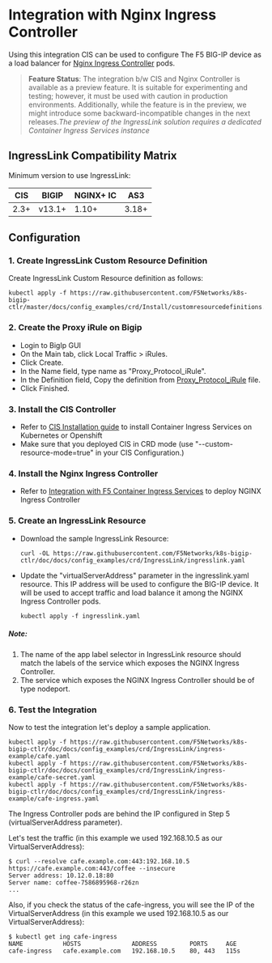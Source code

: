 # Integration with Nginx Ingress Controller

Using this integration CIS can be used to configure The F5 BIG-IP device as a load balancer for  [Nginx Ingress Controller](https://docs.nginx.com/nginx-ingress-controller/) pods.

> **Feature Status**: The integration b/w CIS and Nginx Controller is available as a preview feature. It is suitable for experimenting and testing; however, it must be used with caution in production environments. Additionally, while the feature is in the preview, we might introduce some backward-incompatible changes in the next releases.*The preview of the IngressLink solution requires a dedicated Container Ingress Services instance*

## IngressLink Compatibility Matrix
Minimum version to use IngressLink:

| CIS | BIGIP | NGINX+ IC | AS3 |
| ------ | ------ | ------ | ------ |
| 2.3+ | v13.1+ | 1.10+ | 3.18+ | 


## Configuration

### 1.  Create IngressLink Custom Resource Definition

Create IngressLink Custom Resource definition as follows:

    kubectl apply -f https://raw.githubusercontent.com/F5Networks/k8s-bigip-ctlr/master/docs/config_examples/crd/Install/customresourcedefinitions.yml


### 2. Create the Proxy iRule on Bigip

* Login to BigIp GUI
* On the Main tab, click Local Traffic > iRules.
* Click Create.
* In the Name field, type name as "Proxy_Protocol_iRule".
* In the Definition field, Copy the definition from [Proxy_Protocol_iRule](https://raw.githubusercontent.com/F5Networks/k8s-bigip-ctlr/master/docs/config_examples/crd/IngressLink/Proxy_Protocol_iRule) file.
* Click Finished.

### 3. Install the CIS Controller

* Refer to [CIS Installation guide](https://clouddocs.f5.com/containers/latest/userguide/cis-helm.html) to install Container Ingress Services on Kubernetes or Openshift
* Make sure that you deployed CIS in CRD mode (use "--custom-resource-mode=true" in your CIS Configuration.)

### 4. Install the Nginx Ingress Controller

* Refer to [Integration with F5 Container Ingress Services](https://github.com/nginxinc/kubernetes-ingress/blob/master/docs-web/f5-ingresslink.md) to deploy NGINX Ingress Controller

### 5. Create an IngressLink Resource

* Download the sample IngressLink Resource:

  ```curl -OL https://raw.githubusercontent.com/F5Networks/k8s-bigip-ctlr/doc/docs/config_examples/crd/IngressLink/ingresslink.yaml```

* Update the "virtualServerAddress" parameter in the ingresslink.yaml resource. This IP address will be used to configure the BIG-IP device. It will be used to accept traffic and load balance it among the NGINX Ingress Controller pods.

  ```kubectl apply -f ingresslink.yaml```

##### Note:
1. The name of the app label selector in IngressLink resource should match the labels of the service which exposes the NGINX Ingress Controller.
2. The service which exposes the NGINX Ingress Controller should be of type nodeport.

### 6. Test the Integration

Now to test the integration let's deploy a sample application.

    kubectl apply -f https://raw.githubusercontent.com/F5Networks/k8s-bigip-ctlr/doc/docs/config_examples/crd/IngressLink/ingress-example/cafe.yaml
    kubectl apply -f https://raw.githubusercontent.com/F5Networks/k8s-bigip-ctlr/doc/docs/config_examples/crd/IngressLink/ingress-example/cafe-secret.yaml
    kubectl apply -f https://raw.githubusercontent.com/F5Networks/k8s-bigip-ctlr/doc/docs/config_examples/crd/IngressLink/ingress-example/cafe-ingress.yaml

The Ingress Controller pods are behind the IP configured in Step 5 (virtualServerAddress parameter).

Let's test the traffic (in this example we used 192.168.10.5 as our VirtualServerAddress):

    $ curl --resolve cafe.example.com:443:192.168.10.5 https://cafe.example.com:443/coffee --insecure
    Server address: 10.12.0.18:80
    Server name: coffee-7586895968-r26zn
    ...

Also, if you check the status of the cafe-ingress, you will see the IP of the VirtualServerAddress (in this example we used 192.168.10.5 as our VirtualServerAddress):
```
$ kubectl get ing cafe-ingress
NAME           HOSTS              ADDRESS         PORTS     AGE
cafe-ingress   cafe.example.com   192.168.10.5    80, 443   115s
```